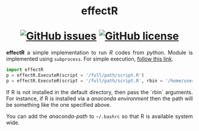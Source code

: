 <h1 align = "center">
	effectR <br>
	<a href = "https://www.linkedin.com/in/dpramanik/"><img height="16" width="16" src="https://unpkg.com/simple-icons@v3/icons/linkedin.svg"/></a>
	<a href = "https://github.com/ZenithClown"><img height="16" width="16" src="https://unpkg.com/simple-icons@v3/icons/github.svg"/></a>
	<a href = "https://gitlab.com/ZenithClown/"><img height="16" width="16" src="https://unpkg.com/simple-icons@v3/icons/gitlab.svg"/></a>
	<a href = "https://www.researchgate.net/profile/Debmalya_Pramanik2"><img height="16" width="16" src="https://unpkg.com/simple-icons@v3/icons/researchgate.svg"/></a>
	<a href = "https://www.kaggle.com/dPramanik/"><img height="16" width="16" src="https://unpkg.com/simple-icons@v3/icons/kaggle.svg"/></a>
	<a href = "https://app.pluralsight.com/profile/Debmalya-Pramanik/"><img height="16" width="16" src="https://unpkg.com/simple-icons@v3/icons/pluralsight.svg"/></a>
	<a href = "https://stackoverflow.com/users/6623589/"><img height="16" width="16" src="https://unpkg.com/simple-icons@v3/icons/stackoverflow.svg"/></a>
    <a href = "https://www.hackerrank.com/dPramanik"><img height="16" width="16" src="https://unpkg.com/simple-icons@v3/icons/hackerrank.svg"/></a>
    <br>
    <a href="https://github.com/ZenithClown/effectR/issues"><img alt="GitHub issues" src="https://img.shields.io/github/issues/ZenithClown/effectR?style=plastic"></a>
    <a href="https://github.com/ZenithClown/effectR/blob/master/LICENSE"><img alt="GitHub license" src="https://img.shields.io/github/license/ZenithClown/effectR?style=plastic"></a>
</h1>

<p align = "justify"><b>effectR</b> a simple implementation to run <i>R</i> codes from <i>python</i>. Module is implemented using <code>subprocess</code>. For simple execution, <a href = "https://stackoverflow.com/a/38096853">follow this link</a>.</p>

```python
import effectR
p = effectR.ExecuteR(script = '/full/path/script.R')
p = effectR.ExecuteR(script = '/full/path/script.R', rbin = '/home/username/anaconda3/envs/R/bin/Rscript')
```

<p align = "justify">If R is not installed in the default directory, then pass the `rbin` arguments. For instance, if R is installed via a <i>anaconda environment</i> then the path will be something like the one specified above.</p>
<p align = "justify">You can add the <i>anaconda-path</i> to <code>~/.bashrc</code> so that R is available system wide.</p>
